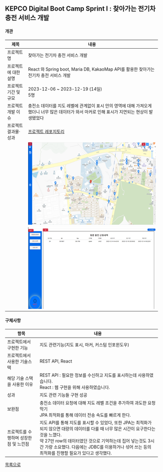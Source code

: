 ## KEPCO Digital Boot Camp Sprint I : 찾아가는 전기차 충전 서비스 개발
#### 개관
|제목|내용|
|----|----|
|프로젝트명|찾아가는 전기차 충전 서비스 개발|
|프로젝트에 대한 설명|React 와 Spring boot, Maria DB, KakaoMap API를 활용한 찾아가는 전기차 충전 서비스 개발|
|프로젝트 기간 및 규모|2023-12-06 ~ 2023-12-19 (14일) <br> 5명|
|프로젝트 개발 이슈|충전소 데이터를 지도 레벨에 관계없이 표시 안의 영역에 대해 가져오게 했더니 너무 많은 데이터가 와서 마커로 인해 표시가 지연되는 현상이 발생됐었다|
|프로젝트 결과물·성과|[프로젝트 레포지토리](https://github.com/yoon0718/ovangers)|
||![maps](https://github.com/portk/portfolio/blob/main/images/mec_main.png)|
||![info](https://github.com/portk/portfolio/blob/main/images/mec_info.png)|


#### 구체사항
|항목|내용|
|----|----|
|프로젝트에서 구현한 기능|지도 관련기능(지도 표시, 마커, 커스텀 인포윈도우)|
|프로젝트에서 사용한 기술스택|REST API, React|
|해당 기술 스택을 사용한 이유|REST API : 필요한 정보를 수신하고 지도를 표시하는데 사용하였습니다. <br> React : 웹 구현을 위해 사용하였습니다.|
|성과|지도 관련 기능들 구현 성공|
|보완점|충전소 데이터 요청에 대해 지도 레벨 조건을 추가하여 과도한 요청 막기<br>JPA 최적화를 통해 데이터 전송 속도를 빠르게 한다.|
|프로젝트를 수행하며 성장한점 및 느낀점|지도 API를 통해 지도를 표시할 수 있었다, 또한 JPA는 최적화가 되지 않으면 대량의 데이터를 다룰 때 너무 많은 시간이 요구한다는 것을 느꼈다.<br>약 27만 row의 데이터였던 것으로 기억하는데 집어 넣는것도 3시간 가량 소요했다. 다음에는 JDBC를 이용하거나 섞어 쓰는 등의 최적화를 진행할 필요가 있다고 생각했다.|

[목록으로](https://github.com/portk/portfolio)
